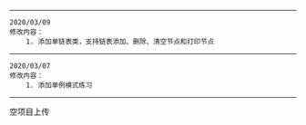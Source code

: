 ﻿
---------------------
```
2020/03/09
修改内容：
	1. 添加单链表类，支持链表添加、删除、清空节点和打印节点
```

---------------------
```
2020/03/07
修改内容：
	1. 添加单例模式练习
```

---------------------
空项目上传